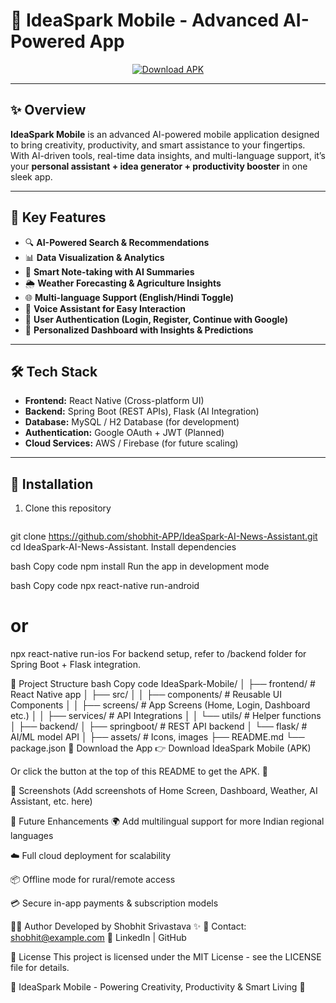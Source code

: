 # 🚀 IdeaSpark Mobile - Advanced AI-Powered App

<p align="center">
  <a href="https://drive.google.com/file/d/1xTAl_E_sIv2VZp3fYxtsD07KPLw85LNN/view?usp=sharing">
    <img src="https://img.shields.io/badge/⬇️%20Download%20APK-IdeaSpark%20Mobile-green?style=for-the-badge&logo=android" alt="Download APK">
  </a>
</p>

---

## ✨ Overview  
**IdeaSpark Mobile** is an advanced AI-powered mobile application designed to bring creativity, productivity, and smart assistance to your fingertips. With AI-driven tools, real-time data insights, and multi-language support, it’s your **personal assistant + idea generator + productivity booster** in one sleek app.

---

## 🌟 Key Features  

- 🔍 **AI-Powered Search & Recommendations**  
- 📊 **Data Visualization & Analytics**  
- 📝 **Smart Note-taking with AI Summaries**  
- 🌦️ **Weather Forecasting & Agriculture Insights**  
- 🌐 **Multi-language Support (English/Hindi Toggle)**  
- 🤖 **Voice Assistant for Easy Interaction**  
- 🔑 **User Authentication (Login, Register, Continue with Google)**  
- 🎯 **Personalized Dashboard with Insights & Predictions**  

---

## 🛠️ Tech Stack  

- **Frontend:** React Native (Cross-platform UI)  
- **Backend:** Spring Boot (REST APIs), Flask (AI Integration)  
- **Database:** MySQL / H2 Database (for development)  
- **Authentication:** Google OAuth + JWT (Planned)  
- **Cloud Services:** AWS / Firebase (for future scaling)  

---

## 📲 Installation  

1. Clone this repository  
   ```bash
  git clone https://github.com/shobhit-APP/IdeaSpark-AI-News-Assistant.git
  cd IdeaSpark-AI-News-Assistant.
Install dependencies

bash
Copy code
npm install
Run the app in development mode

bash
Copy code
npx react-native run-android
# or
npx react-native run-ios
For backend setup, refer to /backend folder for Spring Boot + Flask integration.

📂 Project Structure
bash
Copy code
IdeaSpark-Mobile/
│
├── frontend/               # React Native app
│   ├── src/
│   │   ├── components/     # Reusable UI Components
│   │   ├── screens/        # App Screens (Home, Login, Dashboard etc.)
│   │   ├── services/       # API Integrations
│   │   └── utils/          # Helper functions
│
├── backend/
│   ├── springboot/         # REST API backend
│   └── flask/              # AI/ML model API
│
├── assets/                 # Icons, images
├── README.md
└── package.json
📲 Download the App
👉 Download IdeaSpark Mobile (APK)

Or click the button at the top of this README to get the APK. 🚀

📸 Screenshots
(Add screenshots of Home Screen, Dashboard, Weather, AI Assistant, etc. here)

🔮 Future Enhancements
🌍 Add multilingual support for more Indian regional languages

☁️ Full cloud deployment for scalability

📦 Offline mode for rural/remote access

💳 Secure in-app payments & subscription models

👨‍💻 Author
Developed by Shobhit Srivastava ✨
📧 Contact: shobhit@example.com
🔗 LinkedIn | GitHub

📝 License
This project is licensed under the MIT License - see the LICENSE file for details.

🚀 IdeaSpark Mobile - Powering Creativity, Productivity & Smart Living 🌱




